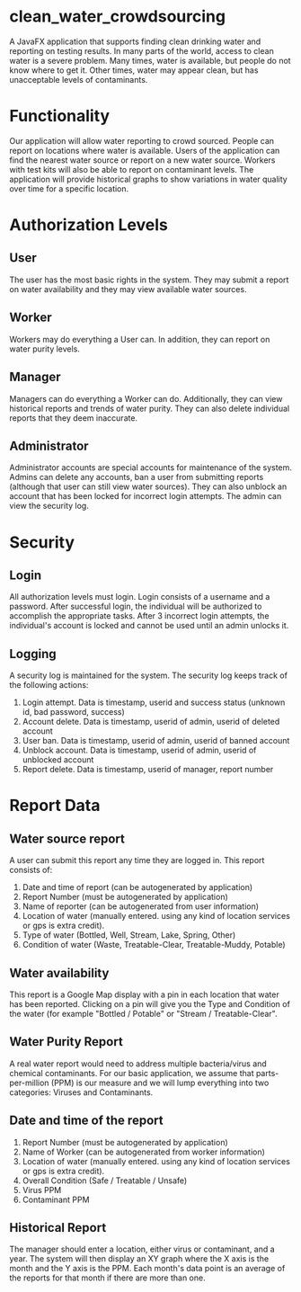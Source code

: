 # clean_water_crowdsourcing
A JavaFX application that supports finding clean drinking water and reporting on testing results. In many parts of the world, access to clean water is a severe problem. Many times, water is available, but people do not know where to get it. Other times, water may appear clean, but has unacceptable levels of contaminants.

# Functionality
Our application will allow water reporting to crowd sourced. People can report on locations where water is available. Users of the application can find the nearest water source or report on a new water source. Workers with test kits will also be able to report on contaminant levels. The application will provide historical graphs to show variations in water quality over time for a specific location.

# Authorization Levels
## User
The user has the most basic rights in the system. They may submit a report on water availability and they may view available water sources.

## Worker
Workers may do everything a User can. In addition, they can report on water purity levels.

## Manager
Managers can do everything a Worker can do. Additionally, they can view historical reports and trends of water purity. They can also delete individual reports that they deem inaccurate.

## Administrator
Administrator accounts are special accounts for maintenance of the system. Admins can delete any accounts, ban a user from submitting reports (although that user can still view water sources). They can also unblock an account that has been locked for incorrect login attempts. The admin can view the security log.

# Security
## Login
All authorization levels must login. Login consists of a username and a password. After successful login, the individual will be authorized to accomplish the appropriate tasks. After 3 incorrect login attempts, the individual's account is locked and cannot be used until an admin unlocks it.

## Logging
A security log is maintained for the system. The security log keeps track of the following actions:
  1. Login attempt. Data is timestamp, userid and success status (unknown id, bad password, success)
  2. Account delete. Data is timestamp, userid of admin, userid of deleted account
  3. User ban. Data is timestamp, userid of admin, userid of banned account
  4. Unblock account. Data is timestamp, userid of admin, userid of unblocked account
  5. Report delete. Data is timestamp, userid of manager, report number

# Report Data

## Water source report
A user can submit this report any time they are logged in. This report consists of:

  1. Date and time of report (can be autogenerated by application)
  2. Report Number (must be autogenerated by application)
  3. Name of reporter (can be autogenerated from user information)
  4. Location of water (manually entered. using any kind of location services or gps is extra credit).
  5. Type of water (Bottled, Well, Stream, Lake, Spring, Other)
  6. Condition of water (Waste, Treatable-Clear, Treatable-Muddy, Potable)

## Water availability
This report is a Google Map display with a pin in each location that water has been reported. Clicking on a pin will give you the Type and Condition of the water (for example "Bottled / Potable" or "Stream / Treatable-Clear".

## Water Purity Report
A real water report would need to address multiple bacteria/virus and chemical contaminants. For our basic application, we assume that parts-per-million (PPM) is our measure and we will lump everything into two categories: Viruses and Contaminants.

## Date and time of the report
  1. Report Number (must be autogenerated by application)
  2. Name of Worker (can be autogenerated from worker information)
  3. Location of water (manually entered. using any kind of location services or gps is extra credit).
  4. Overall Condition (Safe / Treatable / Unsafe)
  5. Virus PPM
  6. Contaminant PPM

## Historical Report
The manager should enter a location, either virus or contaminant, and a year. The system will then display an XY graph where the X axis is the month and the Y axis is the PPM. Each month's data point is an average of the reports for that month if there are more than one.
